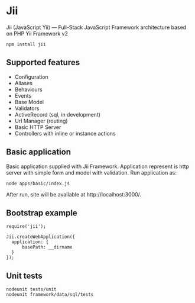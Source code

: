 Jii
====

Jii (JavaScript Yii) — Full-Stack JavaScript Framework architecture based on PHP Yii Framework v2

    npm install jii

Supported features
---

  - Configuration
  - Aliases
  - Behaviours
  - Events
  - Base Model
  - Validators
  - ActiveRecord (sql, in development)
  - Url Manager (routing)
  - Basic HTTP Server
  - Controllers with inline or instance actions

Basic application
---

Basic application supplied with Jii Framework. Application represent is http server
with simple form and model with validation. Run application as:

    node apps/basic/index.js

After run, site will be available at http://localhost:3000/.

Bootstrap example
---

    require('jii');
  
    Jii.createWebApplication({
      application: {
  		  basePath: __dirname
  	  }
    });

Unit tests
---

    nodeunit tests/unit
    nodeunit framework/data/sql/tests

